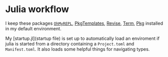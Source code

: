 # Julia workflow



I keep these packages [`OhMyREPL`](https://kristofferc.github.io/OhMyREPL.jl/latest/), 
[PkgTemplates](https://github.com/JuliaCI/PkgTemplates.jl),
[Revise](https://github.com/timholy/Revise.jl),
[Term](https://fedeclaudi.github.io/Term.jl/stable/),
[Pkg](https://github.com/JuliaLang/Pkg.jl) installed in my default environment.  

My [startup.jl](startup file) is set up to automatically load an enviroment if julia is started from a directory containing a `Project.toml` and `Manifest.toml`.  It also loads some helpful things for navigating types.